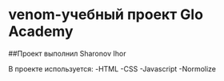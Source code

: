 # venom-учебный проект Glo Academy
##Проект выполнил Sharonov Ihor

В проекте используется:
-HTML
-CSS
-Javascript
-Normolize
